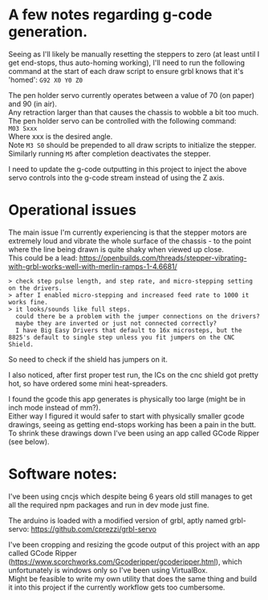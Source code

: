 # A few notes regarding g-code generation.

Seeing as I'll likely be manually resetting the steppers to zero (at least until I get end-stops, thus auto-homing working), I'll need to run the following command at the start of each draw script to ensure grbl knows that it's 'homed':
`G92 X0 Y0 Z0`

The pen holder servo currently operates between a value of 70 (on paper) and 90 (in air).  
Any retraction larger than that causes the chassis to wobble a bit too much.  
The pen holder servo can be controlled with the following command:  
`M03 Sxxx`  
Where xxx is the desired angle.  
Note `M3 S0` should be prepended to all draw scripts to initialize the stepper.
Similarly running `M5` after completion deactivates the stepper.

I need to update the g-code outputting in this project to inject the above servo controls into the g-code stream instead of using the Z axis.

# Operational issues

The main issue I'm currently experiencing is that the stepper motors are extremely loud and vibrate the whole surface of the chassis - to the point where the line being drawn is quite shaky when viewed up close.  
This could be a lead: https://openbuilds.com/threads/stepper-vibrating-with-grbl-works-well-with-merlin-ramps-1-4.6681/

```
> check step pulse length, and step rate, and micro-stepping setting on the drivers.
> after I enabled micro-stepping and increased feed rate to 1000 it works fine.
> it looks/sounds like full steps.
  could there be a problem with the jumper connections on the drivers?
  maybe they are inverted or just not connected correctly?
  I have Big Easy Drivers that default to 16x microsteps, but the 8825's default to single step unless you fit jumpers on the CNC Shield.
```

So need to check if the shield has jumpers on it.

I also noticed, after first proper test run, the ICs on the cnc shield got pretty hot, so have ordered some mini heat-spreaders.

I found the gcode this app generates is physically too large (might be in inch mode instead of mm?).  
Either way I figured it would safer to start with physically smaller gcode drawings, seeing as getting end-stops working has been a pain in the butt. \
To shrink these drawings down I've been using an app called GCode Ripper (see below).

# Software notes:

I've been using cncjs which despite being 6 years old still manages to get all the required npm packages and run in dev mode just fine.

The arduino is loaded with a modified version of grbl, aptly named grbl-servo: https://github.com/cprezzi/grbl-servo

I've been cropping and resizing the gcode output of this project with an app called GCode Ripper (https://www.scorchworks.com/Gcoderipper/gcoderipper.html), which unfortunately is windows only so I've been using VirtualBox.  
Might be feasible to write my own utility that does the same thing and build it into this project if the currently workflow gets too cumbersome.

